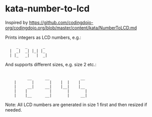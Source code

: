 # kata-number-to-lcd

Inspired by https://github.com/codingdojo-org/codingdojo.org/blob/master/content/kata/NumberToLCD.md

Prints integers as LCD numbers, e.g.:

```
     _   _       _ 
  |  _|  _| |_| |_ 
  | |_   _|   |  _|
```

And supports different sizes, e.g. size 2 etc.:

```
                                      
          __      __              __  
    |       |       |    |  |    |    
    |     __|     __|    |__|    |__  
    |    |          |       |       | 
    |    |__      __|       |     __| 

```

Note: All LCD numbers are generated in size 1 first and then resized if needed.